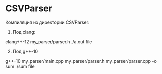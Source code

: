 # CSVParser
Компиляция из директории CSVParser:

1) Под clang:

clang++-12 my_parser/parser.h
./a.out file

2) Под g++-10

g++-10 my_parser/main.cpp my_parser/parser.h my_parser/parser.cpp -o sum
./sum file
